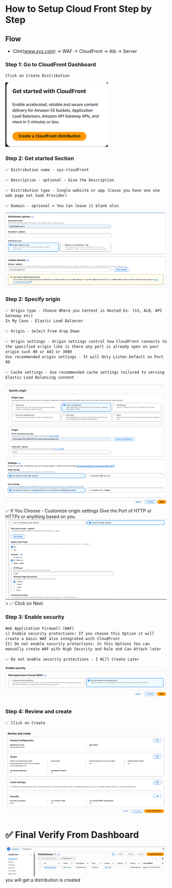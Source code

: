 # How to Setup Cloud Front Step by Step

## Flow 
-    Clint(www.xyz.com) -> WAF -> CloudFront -> Alb -> Server


### Step 1: Go to CloudFront Dashboard
    Click on Create Distribution

<img src='./images/image-1.png'>

### Step 2: Get started Section
    ✅ Distribution name - xyz-cloudFront

    ✅ Description - optional - Give the Description 

    ✅ Distribution type - Single website or app (Cause you have one one web page not SaaS Provider)

    ✅ Domain - optional = You Can leave it blank also

<img src="./images/image-2.png">

### Step 2: Specify origin
    ✅ Origin type - Choose Where you Content is Hosted Ex- (S3, ALB, API Gateway etc) 
    In My Case - Elastic Load Balancer

    ✅ Origin - Select From drop Down 

    ✅ Origin settings - Origin settings control how CloudFront connects to the specified origin like is there any port is already open on your origin such 80 or 443 or 3000
    Use recommended origin settings - It will Only Listen Default on Port 80

    ✅ Cache settings - Use recommended cache settings tailored to serving Elastic Load Balancing content
<img src="./images/image-3.png">
<img src="./images/image-4.png">
    ✅ If You Choose - Customize origin settings Give the Port of HTTP or HTTPs or anything based on you.
<img src="./images/image-5.png">
>    ✅ Click on Next


### Step 3: Enable security
    Web Application Firewall (WAF)  
    i) Enable security protections: If you choose this Option it will create a basic WAF also integrated with CloudFront
    II) Do not enable security protections: In this Options You can manually create WAF with High Security and Rule and Can Attach later 

    ✅ Do not enable security protections - I Will Create Later 

<img src="./images/image-6.png">

### Step 4: Review and create
    ✅ Click on Create
<img src="./images/image-7.png">

# ✅ Final Verify From Dashboard
<img src="./images/image-8.png">
you will get a distribution is created 

